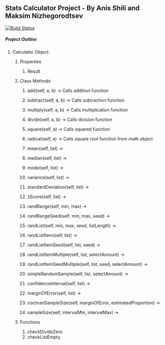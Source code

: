 ## Stats Calculator Project - By Anis Shili and Maksim Nizhegorodtsev
[![Build Status](https://travis-ci.org/ashili/StatCalculator.svg?branch=master)](https://travis-ci.org/ashili/StatCalculator)
##### Project Outline

1. Calculator Object:
	1. Properties
		1. Result
	2. Class Methods
		1. add(self, a, b) -> Calls addition function
		2. subtract(self, a, b) -> Calls subtraction function
		3. multiply(self, a, b) -> Calls multiplication function
		4. divide(self, a, b) -> Calls division function
		5. square(self, a) -> Calls squared function
		6. radical(self, a) -> Calls square root function from math object
		
		8. mean(self, list) ->
		9. median(self, list) ->
		10. mode(self, list) ->
		11. variance(self, list) ->
		12. standardDeviation(self, list) ->
		13. zScore(self, list) ->
		
		14. randRange(self, min, max) ->
		15. randRangeSeed(self, min, max, seed) ->
		16. randList(self, min, max, seed, listLength) ->
		17. randListItem(self, list) ->
		18. randListItemSeed(self, list, seed) ->
		19. randListItemMultiple(self, list, selectAmount) ->
		20. randListItemSeedMultiple(self, list, seed, selectAmount) ->
		
		21. simpleRandomSample(self, list, selectAmount) ->
		22. confidenceInterval(self, list) ->
		23. marginOfError(self, list) ->
		24. cochranSampleSize(self, marginOfError, estimatedProportion) ->
		25. sampleSize(self, intervalMin, intervalMax) ->
		
	3. Functions
		1. checkDivideZero
		2. checkListEmpty
